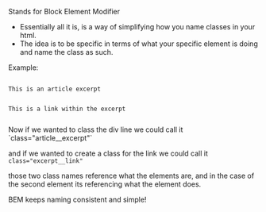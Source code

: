 Stands for Block Element Modifier

- Essentially all it is, is a way of simplifying how you name classes in your html.
- The idea is to be specific in terms of what your specific element is doing and name the class as such.

Example:

<code>
<div>This is an article excerpt</div>
<p>This is a link within the excerpt</p>
</code>
Now if we wanted to class the div line we could call it `class="article__excerpt"`

and if we  wanted to create a class for the link we could call it `class="excerpt__link"`

those two class names reference what the elements are, and in the case of the second element its referencing what the element does.

BEM keeps naming consistent and simple!

